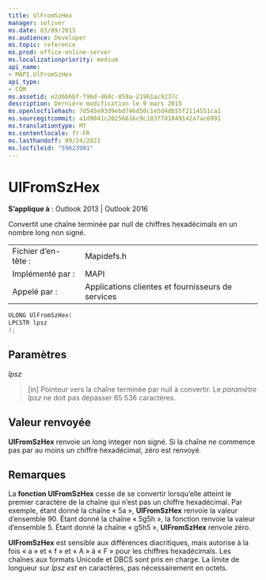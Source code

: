 ```yaml
---
title: UlFromSzHex
manager: soliver
ms.date: 03/09/2015
ms.audience: Developer
ms.topic: reference
ms.prod: office-online-server
ms.localizationpriority: medium
api_name:
- MAPI.UlFromSzHex
api_type:
- COM
ms.assetid: e2d6b6bf-f96d-460c-859a-21961ac9237c
description: Dernière modification le 9 mars 2015
ms.openlocfilehash: 7d545e93d9ebd746d50c1e5d4db55f2114551ca1
ms.sourcegitcommit: a1d9041c20256616c9c183f7d1049142a7ac6991
ms.translationtype: MT
ms.contentlocale: fr-FR
ms.lasthandoff: 09/24/2021
ms.locfileid: "59623991"
---
```

# <a name="ulfromszhex"></a>UlFromSzHex

  
  
**S’applique à** : Outlook 2013 | Outlook 2016 
  
Convertit une chaîne terminée par null de chiffres hexadécimals en un nombre long non signé. 
  
|||
|:-----|:-----|
|Fichier d’en-tête :  <br/> |Mapidefs.h  <br/> |
|Implémenté par :  <br/> |MAPI  <br/> |
|Appelé par :  <br/> |Applications clientes et fournisseurs de services  <br/> |
   
```cpp
ULONG UlFromSzHex(
LPCSTR lpsz
);
```

## <a name="parameters"></a>Paramètres

 _lpsz_
  
> [in] Pointeur vers la chaîne terminée par null à convertir. Le  _paramètre lpsz_ ne doit pas dépasser 65 536 caractères. 
    
## <a name="return-value"></a>Valeur renvoyée

 **UlFromSzHex** renvoie un long integer non signé. Si la chaîne ne commence pas par au moins un chiffre hexadécimal, zéro est renvoyé. 
  
## <a name="remarks"></a>Remarques

La **fonction UlFromSzHex** cesse de se convertir lorsqu’elle atteint le premier caractère de la chaîne qui n’est pas un chiffre hexadécimal. Par exemple, étant donné la chaîne « 5a », **UlFromSzHex** renvoie la valeur d’ensemble 90. Étant donné la chaîne « 5g5h », la fonction renvoie la valeur d’ensemble 5. Étant donné la chaîne « g5h5 », **UlFromSzHex** renvoie zéro. 
  
 **UlFromSzHex** est sensible aux différences diacritiques, mais autorise à la fois « a » et « f » et « A » à « F » pour les chiffres hexadécimals. Les chaînes aux formats Unicode et DBCS sont pris en charge. La limite de longueur sur  _lpsz est_ en caractères, pas nécessairement en octets. 
  

